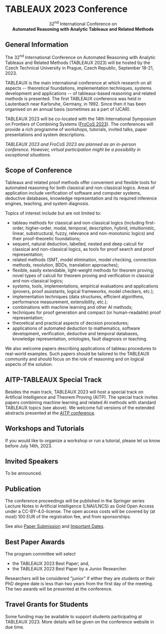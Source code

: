 # TABLEAUX 2023 Conference

<p style="text-align: center">
   32<sup>nd</sup> International Conference on <br>
   <strong>Automated Reasoning with Analytic Tableaux and Related Methods</strong>
</p>

## General Information

The 32<sup>nd</sup> International Conference on Automated Reasoning with Analytic Tableaux and Related Methods (TABLEAUX 2023) will be hosted by the Czech Technical University in Prague, Czech Republic, September 18-21, 2023.

TABLEAUX is the main international conference at which research on all aspects -- theoretical foundations, implementation techniques, systems development and applications -- of tableaux-based reasoning and related methods is presented. The first TABLEAUX conference was held in Lautenbach near Karlsruhe, Germany, in 1992. Since then it has been organised on an annual basis (sometimes as a part of IJCAR).

TABLEAUX 2023 will be co-located with the 14th International Symposium on Frontiers of Combining Systems ([FroCoS 2023](https://frocos2023.github.io/)). The conferences will provide a rich programme of workshops, tutorials, invited talks, paper presentations and system descriptions.

*TABLEAUX 2023 and FroCoS 2023 are planned as an in-person conference. However, virtual participation might be a possibility in exceptional situations.*

## Scope of Conference

Tableaux and related proof methods offer convenient and flexible tools for automated reasoning for both classical and non-classical logics. Areas of application include verification of software and computer systems, deductive databases, knowledge representation and its required inference engines, teaching, and system diagnosis.

Topics of interest include but are not limited to:

* tableau methods for classical and non-classical logics (including first-order, higher-order, modal, temporal, description, hybrid, intuitionistic, linear, substructural, fuzzy, relevance and non-monotonic logics) and their proof-theoretic foundations;
* sequent, natural deduction, labelled, nested and deep calculi for classical and non-classical logics, as tools for proof search and proof representation;
* related methods (SMT, model elimination, model checking, connection methods, resolution, BDDs, translation approaches);
* flexible, easily extendable, light-weight methods for theorem proving; novel types of calculi for theorem proving and verification in classical and non-classical logics;
* systems, tools, implementations, empirical evaluations and applications (provers, proof assistants, logical frameworks, model checkers, etc.);
* implementation techniques (data structures, efficient algorithms, performance measurement, extensibility, etc.);
* combinations with machine learning and other AI methods;
* techniques for proof generation and compact (or human-readable) proof representation;
* theoretical and practical aspects of decision procedures;
* applications of automated deduction to mathematics, software development, verification, deductive and temporal databases, knowledge representation, ontologies, fault diagnosis or teaching.

We also welcome papers describing applications of tableau procedures to real-world examples. Such papers should be tailored to the TABLEAUX community and should focus on the role of reasoning and on logical aspects of the solution.

## AITP-TABLEAUX Special Track

Besides the main track, TABLEAUX 2023 will host a special track on Artificial Intelligence and Theorem Proving (AITP). The special track invites papers combining machine learning and related AI methods with standard TABLEAUX topics (see above). We welcome full versions of the extended abstracts presented at the [AITP conference](https://aitp-conference.org/2023/).

## Workshops and Tutorials

If you would like to organize a workshop or run a tutorial, please let us know before July 14th, 2023.

## Invited Speakers

To be announced.

## Publication

The conference proceedings will be published in the Springer series Lecture Notes in Artificial Intelligence (LNAI/LNCS) as Gold Open Access under a CC-BY-4.0-license. The open access costs will be covered by (at most) 100 EUR of the registration fee, and from sponsorships.

See also [Paper Submission](submission.html) and [Important Dates](dates.html).

## Best Paper Awards

The program committee will select

* the TABLEAUX 2023 Best Paper; and,
* the TABLEAUX 2023 Best Paper by a Junior Researcher.

Researchers will be considered "junior" if either they are students or their PhD degree date is less than two years from the first day of the meeting. The two awards will be presented at the conference.

## Travel Grants for Students

Some funding may be available to support students participating at TABLEAUX 2023. More details will be given on the conference website in due time.

